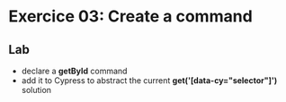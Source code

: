 <!-- .slide: class="exercice" -->

# Exercice 03: Create a command

## Lab


* declare a **getById** command
* add it to Cypress to abstract the current **get('[data-cy="selector"]')** solution
